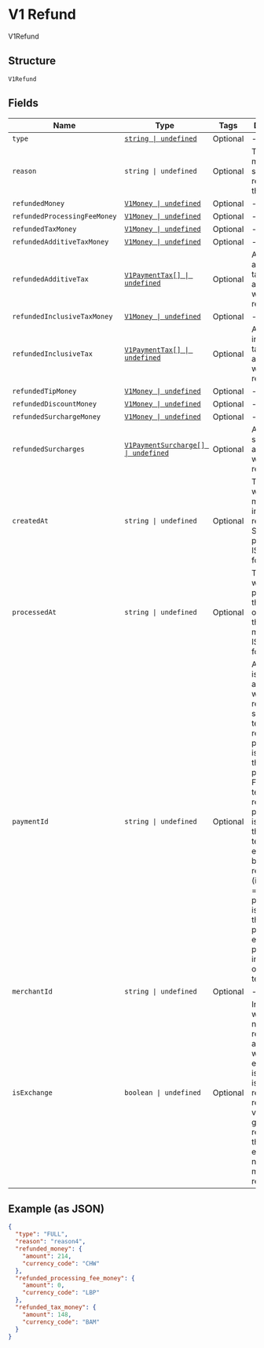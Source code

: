 
# V1 Refund

V1Refund

## Structure

`V1Refund`

## Fields

| Name | Type | Tags | Description |
|  --- | --- | --- | --- |
| `type` | [`string \| undefined`](../../doc/models/v1-refund-type.md) | Optional | - |
| `reason` | `string \| undefined` | Optional | The merchant-specified reason for the refund. |
| `refundedMoney` | [`V1Money \| undefined`](../../doc/models/v1-money.md) | Optional | - |
| `refundedProcessingFeeMoney` | [`V1Money \| undefined`](../../doc/models/v1-money.md) | Optional | - |
| `refundedTaxMoney` | [`V1Money \| undefined`](../../doc/models/v1-money.md) | Optional | - |
| `refundedAdditiveTaxMoney` | [`V1Money \| undefined`](../../doc/models/v1-money.md) | Optional | - |
| `refundedAdditiveTax` | [`V1PaymentTax[] \| undefined`](../../doc/models/v1-payment-tax.md) | Optional | All of the additive taxes associated with the refund. |
| `refundedInclusiveTaxMoney` | [`V1Money \| undefined`](../../doc/models/v1-money.md) | Optional | - |
| `refundedInclusiveTax` | [`V1PaymentTax[] \| undefined`](../../doc/models/v1-payment-tax.md) | Optional | All of the inclusive taxes associated with the refund. |
| `refundedTipMoney` | [`V1Money \| undefined`](../../doc/models/v1-money.md) | Optional | - |
| `refundedDiscountMoney` | [`V1Money \| undefined`](../../doc/models/v1-money.md) | Optional | - |
| `refundedSurchargeMoney` | [`V1Money \| undefined`](../../doc/models/v1-money.md) | Optional | - |
| `refundedSurcharges` | [`V1PaymentSurcharge[] \| undefined`](../../doc/models/v1-payment-surcharge.md) | Optional | A list of all surcharges associated with the refund. |
| `createdAt` | `string \| undefined` | Optional | The time when the merchant initiated the refund for Square to process, in ISO 8601 format. |
| `processedAt` | `string \| undefined` | Optional | The time when Square processed the refund on behalf of the merchant, in ISO 8601 format. |
| `paymentId` | `string \| undefined` | Optional | A Square-issued ID associated with the refund. For single-tender refunds, payment_id is the ID of the original payment ID. For split-tender refunds, payment_id is the ID of the original tender. For exchange-based refunds (is_exchange == true), payment_id is the ID of the original payment ID even if the payment includes other tenders. |
| `merchantId` | `string \| undefined` | Optional | - |
| `isExchange` | `boolean \| undefined` | Optional | Indicates whether or not the refund is associated with an exchange. If is_exchange is true, the refund reflects the value of goods returned in the exchange not the total money refunded. |

## Example (as JSON)

```json
{
  "type": "FULL",
  "reason": "reason4",
  "refunded_money": {
    "amount": 214,
    "currency_code": "CHW"
  },
  "refunded_processing_fee_money": {
    "amount": 0,
    "currency_code": "LBP"
  },
  "refunded_tax_money": {
    "amount": 148,
    "currency_code": "BAM"
  }
}
```

